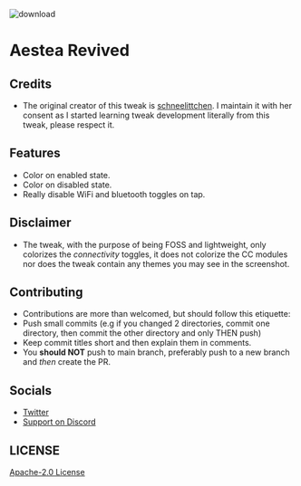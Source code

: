 ![download](https://twickd.com/images/c8577cb61e417dab355e253a0008628601232521.jpeg)

# Aestea Revived

## Credits

* The original creator of this tweak is [schneelittchen](https://github.com/schneelittchen). I maintain it with her consent as I started learning tweak development literally from this tweak, please respect it.

## Features

* Color on enabled state.
* Color on disabled state.
* Really disable WiFi and bluetooth toggles on tap.

## Disclaimer

*  The tweak, with the purpose of being FOSS and lightweight, only colorizes the *connectivity* toggles, it does not colorize the CC modules nor does the tweak contain any themes you may see in the screenshot.

## Contributing

* Contributions are more than welcomed, but should follow this etiquette:
* Push small commits (e.g if you changed 2 directories, commit one directory, then commit the other directory and only THEN push)
* Keep commit titles short and then explain them in comments.
* You **should NOT** push to main branch, preferably push to a new branch and *then* create the PR.

##  Socials

* [Twitter](https://twitter.com/Lukii120)
* [Support on Discord](https://discord.gg/2y5uWhhNJu)

## LICENSE

[Apache-2.0 License](https://www.apache.org/licenses/LICENSE-2.0)
